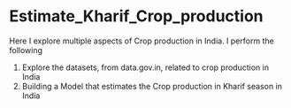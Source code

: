# Estimate_Kharif_Crop_production

Here I explore multiple aspects of Crop production in India. I perform the following
1) Explore the datasets, from data.gov.in, related to crop production in India
2) Building a Model that estimates the Crop production in Kharif season in India

